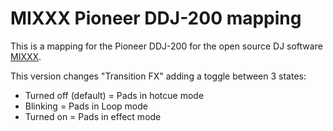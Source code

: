 # MIXXX Pioneer DDJ-200 mapping

This is a mapping for the Pioneer DDJ-200 for the open source DJ software [MIXXX](https://www.mixxx.org/).

This version changes "Transition FX" adding a toggle between 3 states:

- Turned off (default) = Pads in hotcue mode
- Blinking = Pads in Loop mode
- Turned on = Pads in effect mode
